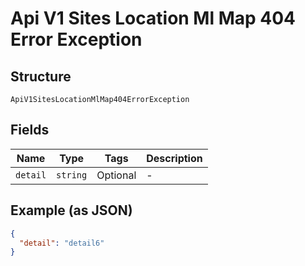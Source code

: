 
# Api V1 Sites Location Ml Map 404 Error Exception

## Structure

`ApiV1SitesLocationMlMap404ErrorException`

## Fields

| Name | Type | Tags | Description |
|  --- | --- | --- | --- |
| `detail` | `string` | Optional | - |

## Example (as JSON)

```json
{
  "detail": "detail6"
}
```

